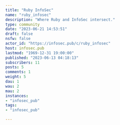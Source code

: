 ```yaml
---
title: "Ruby InfoSec" 
name: "ruby_infosec"
description: "Where Ruby and InfoSec intersect."
type: community
date: "2023-06-21 14:53:51"
draft: false
nsfw: false
actor_id: "https://infosec.pub/c/ruby_infosec"
host: infosec.pub
lastmod: "1969-12-31 19:00:00"
published: "2023-06-13 04:18:13"
subscribers: 11
posts: 5
comments: 1
weight: 5
dau: 1
wau: 2
mau: 2
instances:
- "infosec_pub"
tags: 
- "infosec_pub"

---
```

